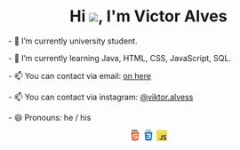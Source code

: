 <h1 align="center">Hi <img src="https://raw.githubusercontent.com/kaueMarques/kaueMarques/master/hi.gif" width="30px">, I'm Victor Alves</h1>

<p>- 🔭 I’m currently university student.</p>
<p>- 🌱 I’m currently learning Java, HTML, CSS, JavaScript, SQL.</p>
<p>- 📫 You can contact via email: <a href="mailto:victoralvesrdias@gmail.com">on here</a></p>
<p>- 📫 You can contact via instagram: <a href="https://www.instagram.com/viktor.alvess/">@viktor.alvess</a></p>
<p>- 😄 Pronouns: he / his</p>

<p align="center">
<img src="https://raw.githubusercontent.com/devicons/devicon/master/icons/html5/html5-original-wordmark.svg" alt="html5"  width="20" height="20"/>
<img src="https://raw.githubusercontent.com/devicons/devicon/master/icons/css3/css3-plain-wordmark.svg" alt="css3"  width="20" height="20"/>
<img src="https://raw.githubusercontent.com/devicons/devicon/master/icons/javascript/javascript-original.svg" alt="javascript" width="20" height="20"/>
</p>
